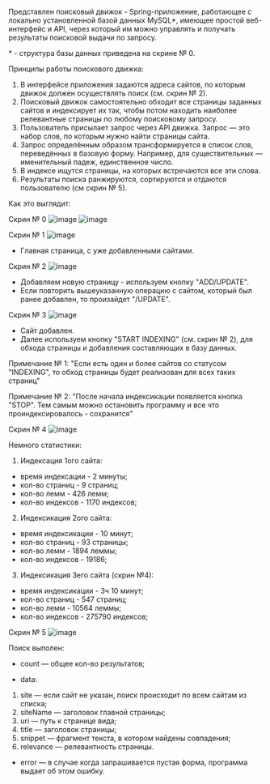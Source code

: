 Представлен поисковый движок - Spring-приложение, работающее с локально установленной базой данных MySQL*, имеющее простой веб-интерфейс и API, через который им можно управлять и получать результаты поисковой выдачи по запросу.

\* \- структура базы данных приведена на скрине № 0.

Принципы работы поискового движка:

1) В интерфейсе приложения задаются адреса сайтов, по которым движок должен осуществлять поиск (см. скрин № 2).
2) Поисковый движок самостоятельно обходит все страницы заданных сайтов и индексирует их так, чтобы потом находить наиболее релевантные страницы по любому поисковому запросу.
3) Пользователь присылает запрос через API движка. Запрос — это набор слов, по которым нужно найти страницы сайта.
4) Запрос определённым образом трансформируется в список слов, переведённых в базовую форму. Например, для существительных — именительный падеж, единственное число.
5) В индексе ищутся страницы, на которых встречаются все эти слова.
6) Результаты поиска ранжируются, сортируются и отдаются пользователю (см скрин № 5).

Как это выглядит:

Скрин № 0
![image](https://user-images.githubusercontent.com/110400444/221356249-dff1bb94-b98f-4f1d-ba38-44a5d3fb8658.png)
![image](https://user-images.githubusercontent.com/110400444/221357731-07d9f30d-a8cb-4cd7-a449-67915b669b4c.png)

Скрин № 1
![image](https://user-images.githubusercontent.com/110400444/221349797-89e8e542-3197-4695-b43f-b2564045b134.png)

- Главная страница, с уже добавленными сайтами. 


Скрин № 2
![image](https://user-images.githubusercontent.com/110400444/221350028-a5cd1191-fd7a-4b66-8be3-7a88c825f1c9.png)

- Добавляем новую страницу - используем кнопку "ADD/UPDATE".
- Если повторить вышеуказанную операцию с сайтом, который был ранее добавлен, то произайдет "/UPDATE". 


Скрин № 3
![image](https://user-images.githubusercontent.com/110400444/221350359-46a22490-2595-49d8-8254-74902c141751.png)

- Сайт добавлен.
- Далее используем кнопку "START INDEXING" (см. скрин № 2), для обхода страницы и добавления составляющих в базу данных.

Примечание № 1: "Если есть один и более сайтов со статусом "INDEXING", то обход страницы будет реализован для всех таких страниц"

Примечание № 2: "После начала индексикации появляется кнопка "STOP". Тем самым можно остановить программу и все что проиндексировалось - сохранится"

Скрин № 4
![image](https://user-images.githubusercontent.com/110400444/221359680-9670bccb-a27b-49a2-ac31-6a8e0720a886.png)


Немного статистики:

1. Индексация 1ого сайта:
 - время индексации \- 2 минуты;
 - кол-во страниц \- 9 страниц;
 - кол-во лемм \- 426 лемм;
 - кол-во индексов \- 1170 индексов;

2. Индексикация 2ого сайта:
 - время индексикации \- 10 минут;
 - кол-во страниц \- 93 страницы;
 - кол-во лемм \- 1894 леммы;
 - кол-во индексов \- 19186;

3. Индексикация 3его сайта (скрин №4):
 - время индексикации \- 3ч 10 минут;
 - кол-во страниц \- 547 страниц;
 - кол-во лемм \- 10564 леммы;
 - кол-во индексов \- 275790 индексов;


Скрин № 5
![image](https://user-images.githubusercontent.com/110400444/221376448-55d5d288-01e2-4ef8-a2c9-f1f649e9884b.png)

Поиск выполен:

- count — общее кол-во результатов;

- data:
1)  site — если сайт не указан, поиск происходит по всем сайтам из списка;
2)  siteName — заголовок главной страницы;
3)  uri — путь к странице вида;
4)  title — заголовок страницы;
5)  snippet — фрагмент текста, в котором найдены совпадения;
6)  relevance — релевантность страницы.

- error — в случае когда запрашивается пустая форма, программа выдает об этом ошибку.

